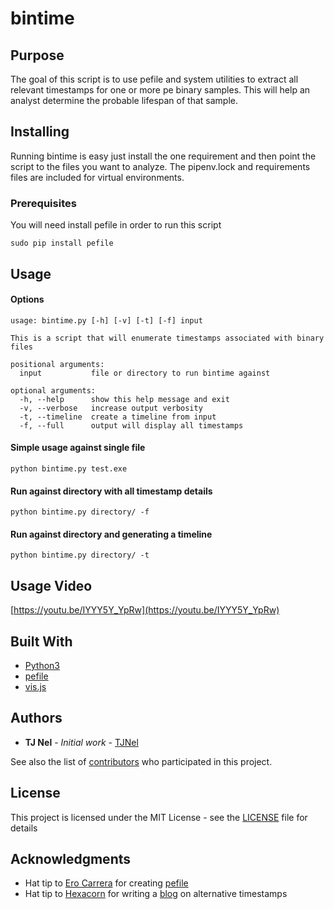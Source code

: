 # bintime

## Purpose
The goal of this script is to use pefile and system utilities to extract all relevant timestamps for one or more pe binary samples. This will help an analyst determine the probable lifespan of that sample.

## Installing

Running bintime is easy just install the one requirement and then point the script to the files you want to analyze. The pipenv.lock and requirements files are included for virtual environments.

### Prerequisites
You will need install pefile in order to run this script
```
sudo pip install pefile
``` 

## Usage

#### Options 
```
usage: bintime.py [-h] [-v] [-t] [-f] input

This is a script that will enumerate timestamps associated with binary files

positional arguments:
  input           file or directory to run bintime against

optional arguments:
  -h, --help      show this help message and exit
  -v, --verbose   increase output verbosity
  -t, --timeline  create a timeline from input
  -f, --full      output will display all timestamps
```

#### Simple usage against single file
```
python bintime.py test.exe
```

#### Run against directory with all timestamp details
```
python bintime.py directory/ -f
```

#### Run against directory and generating a timeline
```
python bintime.py directory/ -t
```

## Usage Video

[https://youtu.be/IYYY5Y_YpRw](https://youtu.be/IYYY5Y_YpRw)

## Built With

* [Python3](https://github.com/python/cpython)
* [pefile](https://github.com/erocarrera/pefile)
* [vis.js](http://visjs.org/)

## Authors

* **TJ Nel** - *Initial work* - [TJNel](https://github.com/tjnel)

See also the list of [contributors](https://github.com/tjnel/bintime/contributors) who participated in this project.

## License

This project is licensed under the MIT License - see the [LICENSE](LICENSE) file for details

## Acknowledgments

* Hat tip to [Ero Carrera](https://github.com/erocarrera) for creating [pefile](https://github.com/erocarrera/pefile)
* Hat tip to [Hexacorn](http://www.hexacorn.com/blog/) for writing a [blog](http://www.hexacorn.com/blog/2014/12/18/the-not-so-boring-land-of-borland-executables-part-2/) on alternative timestamps 
